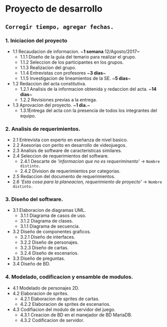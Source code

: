 # Proyecto de desarrollo

## `Corregir tiempo, agregar fechas.`
### 1. Iniciacion del proyecto
- 1.1 Recaudacion de informacion. ~**1 semana** 12/Agosto/2017~
	- 1.1.1 Diseño de la guia del temario para realizar el grupo.
	- 1.1.2 Seleccion de los participantes en los grupos.
	- 1.1.3 Realizacion del grupo.
	- 1.1.4 Entrevistas con profesores ~**3 dias**~
	- 1.1.5 Investigacion de lineamientos de la SE. ~**5 dias**~
- 1.2 Redaccion del acta constitutiva.
	- 1.2.1 Analisis de la informacion obtenida y redaccion del acta. ~**14 dias**~
	- 1.2.2 Revisiones previas a la entrega.
- 1.3 Aprovacion del proyecto. ~**1 dia.**~
	- 1.3.1Entrega del acta con la presencia de todos los integrantes del equipo.

### 2. Analisis de requerimientos.
- 2.1 Entrevista con experto en eseñanza de nivel basico.
- 2.2 Asesorias con perito en desarrollo de videojuegos.
- 2.3 Analisis de software de caracteristicas similares.
- 2.4 Seleccion de requerimientos del software.
	- 2.4.1 Descarte de *'informacion que no es requeriminento'* -> `Nombre distinto.`
	- 2.4.2 Division de requerimientos por categorias.
- 2.5 Redaccion del documento de requerimientos.
- 2.6 *'Esta cosa para la planeacion, requerimiento de proyecto'* -> `Nombre distinto.`

### 3. Diseño del software.
- 3.1 Elaboracion de diagramas UML.
	- 3.1.1 Diagrama de casos de uso.
	- 3.1.2 Diagrama de clases.
	- 3.1.1 Diagrama de secuencia.
- 3.2 Diseño de componentes graficos.
	- 3.2.1 Diseño de interfaces.
	- 3.2.2 Diseño de personajes.
	- 3.2.3 Diseño de cartas.
	- 3.2.4 Diseño de escenarios.
- 3.3 Diseño de preguntas.
- 3.4 Diseño de BD.

### 4. Modelado, codificacion y ensamble de modulos.
- 4.1 Modelado de personajes 2D.
- 4.2 Elaboracion de sprites.
	- 4.2.1 Elaboracion de sprites de cartas.
	- 4.2.2 Elaboracion de sprites de escenarios.
- 4.3 Codifiacion del modulo de servidor del juego.
	- 4.3.1 Creacion de BD en el manejador de BD MariaDB.
	- 4.3.2 Codificacion de servidor.
